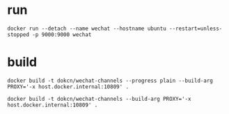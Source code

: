 # run
```shell
docker run --detach --name wechat --hostname ubuntu --restart=unless-stopped -p 9000:9000 wechat
```

# build
```shell
docker build -t dokcn/wechat-channels --progress plain --build-arg PROXY='-x host.docker.internal:10809' .
```
```shell
docker build -t dokcn/wechat-channels --build-arg PROXY='-x host.docker.internal:10809' .
```
